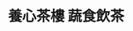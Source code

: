 ---
title: "養心茶樓 蔬食飲茶"
description: "養心茶樓 蔬食飲茶"
layout: shop
keywords:
  - 美食競賽
  - 台灣美食
  - 美食精選
datePublished: "2025-06-30"
dateModified: "2025-07-07"
city: "台北市"
district: "中山區"
address: "台北市中山區松江路128號"
phone: "0225428828"
geo: "25.052787959631914, 121.532792777908"
google_map: "https://maps.app.goo.gl/sS2XTsmHyJmovFYS6"
footinder: "https://footinder.com.tw/%E5%8F%B0%E5%8C%97%E5%B8%82%E4%B8%AD%E5%B1%B1%E5%8D%80/31832/"
official: "https://www.ysvege.com/"
award:
  - name: "500盤"
    year: "2024"
    entries:
      - dishes:
          - "蘿蔔絲酥餅"

---